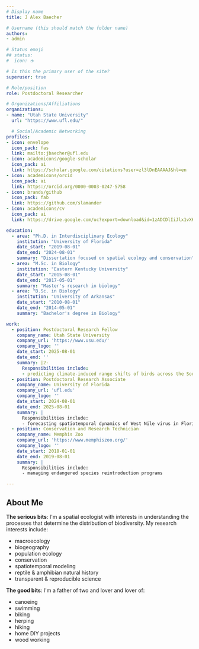 ```yaml
---
# Display name
title: J Alex Baecher

# Username (this should match the folder name)
authors:
- admin

# Status emoji
## status:
#  icon: ☕️

# Is this the primary user of the site?
superuser: true

# Role/position
role: Postdoctoral Researcher 

# Organizations/Affiliations
organizations:
- name: "Utah State University"
  url: "https://www.ufl.edu/"

  # Social/Academic Networking
profiles:
- icon: envelope
  icon_pack: fas
  link: mailto:jbaecher@ufl.edu 
- icon: academicons/google-scholar
  icon_pack: ai
  link: https://scholar.google.com/citations?user=zl3lDnEAAAAJ&hl=en
- icon: academicons/orcid
  icon_pack: ai
  link: https://orcid.org/0000-0003-0247-5758
- icon: brands/github
  icon_pack: fab
  link: https://github.com/slamander
- icon: academicons/cv
  icon_pack: ai
  link: https://drive.google.com/uc?export=download&id=1zADCDlIiJlx1vXKQ6NdMLwTZm7E6sS29  

education:
  - area: "Ph.D. in Interdisciplinary Ecology"
    institution: "University of Florida"
    date_start: "2019-08-01"
    date_end: "2024-08-01"
    summary: "Dissertation focused on spatial ecology and conservation"
  - area: "M.Sc. in Biology"
    institution: "Eastern Kentucky University"
    date_start: "2015-08-01"
    date_end: "2017-05-01"
    summary: "Master's research in biology"
  - area: "B.Sc. in Biology"
    institution: "University of Arkansas"
    date_start: "2010-08-01"
    date_end: "2014-05-01"
    summary: "Bachelor's degree in Biology"

work:
  - position: Postdoctoral Research Fellow
    company_name: Utah State University
    company_url: 'https://www.usu.edu/'
    company_logo: ''
    date_start: 2025-08-01
    date_end: ''
    summary: |2-
      Responsibilities include:
      - predicting climate-induced range shifts of birds across the Southwest US
  - position: Postdoctoral Research Associate
    company_name: University of Florida
    company_url: 'ufl.edu'
    company_logo: ''
    date_start: 2024-08-01
    date_end: 2025-08-01
    summary: |
      Responsibilities include:
      - forecasting spatiotemporal dynamics of West Nile virus in Florida
  - position: Conservation and Research Technician
    company_name: Memphis Zoo
    company_url: 'https://www.memphiszoo.org/'
    company_logo: ''
    date_start: 2018-01-01
    date_end: 2019-08-01
    summary: |
      Responsibilities include:
      - managing endangered species reintroduction programs

---
```

## About Me
**The serious bits**: 
I'm a spatial ecologist with interests in understanding the processes that determine the distribution of biodiversity. My research interests include: 
- macroecology 
- biogeography
- population ecology
- conservation
- spatiotemporal modeling
- reptile & amphibian natural history
- transparent & reproducible science

**The good bits**: 
I'm a father of two and lover and lover of: 
- canoeing
- swimming
- biking
- herping
- hiking 
- home DIY projects
- wood working